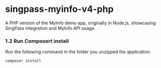 # singpass-myinfo-v4-php
A PHP version of the MyInfo demo app, originally in Node.js, showcasing SingPass integration and MyInfo API usage.

### 1.2 Run Composert install
Run the following command in the folder you unzipped the application:

```
composer install
```
